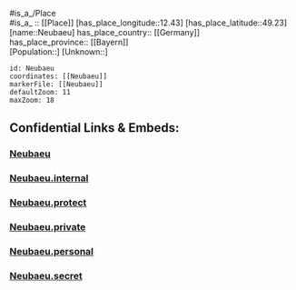 ﻿---
location: [49.23,12.43] 
mapzoom: [7,12] 
mapmarker: city 
type: City
tags:
- geo/City


SpocWebEntityId: 32801
isDeleted: false
confidential: public

---
#is_a_/Place  
#is_a_ :: [[Place]] 
[has_place_longitude::12.43] 
[has_place_latitude::49.23] 
[name::Neubaeu] 
has_place_country:: [[Germany]]  
has_place_province:: [[Bayern]]  
[Population::] 
[Unknown::] 


```leaflet
id: Neubaeu
coordinates: [[Neubaeu]] 
markerFile: [[Neubaeu]] 
defaultZoom: 11 
maxZoom: 18
```


## Confidential Links & Embeds: 

### [Neubaeu](/_public/Earth/Continent/Europe/Europe~Central/Germany/Germany~West/Bayern/counties~Bayern/Cham/cities~Cham/Roding/City/Neubaeu.md) 

### [Neubaeu.internal](/_internal/Earth/Continent/Europe/Europe~Central/Germany/Germany~West/Bayern/counties~Bayern/Cham/cities~Cham/Roding/City/Neubaeu.internal.md) 

### [Neubaeu.protect](/_protect/Earth/Continent/Europe/Europe~Central/Germany/Germany~West/Bayern/counties~Bayern/Cham/cities~Cham/Roding/City/Neubaeu.protect.md) 

### [Neubaeu.private](/_private/Earth/Continent/Europe/Europe~Central/Germany/Germany~West/Bayern/counties~Bayern/Cham/cities~Cham/Roding/City/Neubaeu.private.md) 

### [Neubaeu.personal](/_personal/Earth/Continent/Europe/Europe~Central/Germany/Germany~West/Bayern/counties~Bayern/Cham/cities~Cham/Roding/City/Neubaeu.personal.md) 

### [Neubaeu.secret](/_secret/Earth/Continent/Europe/Europe~Central/Germany/Germany~West/Bayern/counties~Bayern/Cham/cities~Cham/Roding/City/Neubaeu.secret.md) 
